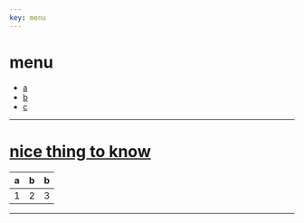 ```yaml
---
key: menu
---
```


# menu

* [a][1]
* [b][2]
* [c][3]

[1]: http://slashdot.org
[2]: http://slashdot.org
[3]: http://slashdot.org

---

# [nice thing to know](/article/nice.html)

| a | b | b |
| - | - | - |
| 1 | 2 | 3 |

---

